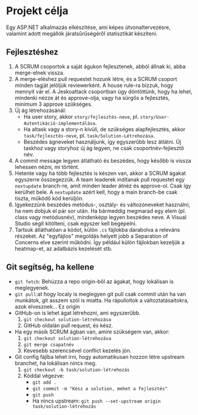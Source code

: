 # Projekt célja
Egy ASP.NET alkalmazás elkészítése, ami képes útvonaltervezésre, valamint adott megállók járatsűrűségéről statisztikát készíteni.

## Fejlesztéshez
1. A SCRUM csoportok a saját águkon fejlesztenek, abból állnak ki, abba merge-elnek vissza.
2. A merge-eléshez pull requestet hozunk létre, és a SCRUM csoport minden tagját jelöljük reviewerként. A house rule-ra bízzuk, hogy mennyit vár el. A Jeskoattack csoportban úgy döntöttünk, hogy ha lehet, mindenki nézze át és approve-olja, vagy ha sürgős a fejlesztés, minimum 3 approve szükséges.
3. Új ág létrehozásánál:
   - Ha user story, akkor `story/fejlesztés-neve`, pl. `story/User-Autentikáció-implementálása`.
   - Ha altask vagy a story-n kívüli, de szükséges alapfejlesztés, akkor `task/fejlesztés-neve`, pl. `task/Solution-Létrehozása`.
   - Beszédes ágneveket használjunk, így egyszerűbb lesz átlátni. Új taskhoz vagy storyhoz új ág legyen, ne csak csoportnév-fejlesztő név.
4. A commit message legyen átlátható és beszédes, hogy később is vissza lehessen nézni, mi történt.
5. Hetente vagy ha több fejlesztés is készen van, akkor a SCRUM ágakat egyszerre összegezzük. A team leaderek indítanak pull requestet egy `nextupdate` branch-re, amit minden leader átnéz és approve-ol. Csak így kerülhet bele. A `nextupdate` azért kell, hogy a main branch-be csak tiszta, működő kód kerüljön.
6. Igyekezzünk beszédes metódus-, osztály- és változóneveket használni, ha nem dobjuk el pár sor után. Ha bármeddig megmarad egy elem (pl. class vagy metódusnév), mindenképp legyen beszédes neve. A Visual Studio segít kitölteni, csak egyszer kell begépelni.
7. Tartsuk átláthatóan a kódot, külön `.cs` fájlokba darabolva a releváns részeket. Az "egyfájlos" megoldás helyett jobb a Separation of Concerns elve szerint működni. Így például külön fájlokban kezeljük a heatmap-et, az adatbázis kezelését stb.

## Git segítség, ha kellene
- `git fetch`: Behúzza a repo origin-ből az ágakat, hogy lokálisan is meglegyenek.
- `git pull`:at hogy localy is meglegyen
git pull 
csak commit után ha van munkátok, git asszem szól is miatta. Ha rápulloltok a változtatásaitokra, azok elvesznek... Ez origin 
- GitHub-on is lehet ágat létrehozni, ami egyszerűbb.
   1. `git checkout solution-létrehozása`
   2. GitHub oldalán pull request, és kész.
- Ha egy másik SCRUM ágban van, amire szükségem van, akkor: 
   1. `git checkout solution-létrehozása`
   2. `git merge csapatnév`
   3. Kevesebb szerencsével conflict kezelés jön.
- Git config fájlba lehet írni, hogy automatikusan hozzon létre upstream branchet, ha lokálisan nincs meg.
   1. `git checkout -b task/solution-létrehozás`
   2. Kóddal végezve:
      - `git add .`
      - `git commit -m "Kész a solution, mehet a fejlesztés"`
      - `git push`
      - Ha nincs upstream: `git push --set-upstream origin task/solution-létrehozás`
